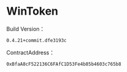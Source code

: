 # WinToken

Build Version：

    0.4.21+commit.dfe3193c

ContractAddress：

    0xBfaA8cF522136C6FAfC1D53Fe4b85b4603c765b8